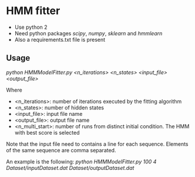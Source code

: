 # HMM fitter

- Use python 2
- Need python packages *scipy*, *numpy*, *sklearn* and *hmmlearn*
- Also a requirements.txt file is present

## Usage

*python HMMModelFitter.py <n_iterations> <n_states> <input_file> <output_file>*

Where
- <n_iterations>: number of iterations executed by the fitting algorithm
- <n_states>: number of hidden states
- <input_file>: input file name
- <output_file>: output file name
- <n_multi_start>: number of runs from distinct initial condition. The HMM with best score is selected

Note that the input file need to contains a line for each sequence. Elements of the same sequence are comma separated.

An example is the following:
*python HMMModelFitter.py 100 4 Dataset/inputDataset.dat Dataset/outputDataset.dat*

